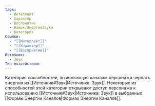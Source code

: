```yaml
---
tags:
  - Интеллект
  - Характер
  - Восприятие
  - Навык/ЭнергияЗвука
  - Категория
Ссылки:
  - "[[Интеллект]]"
  - "[[Характер]]"
  - "[[Восприятие]]"
Источник:
  - Звук
Тип воздействия:
---
```

Категория способностей, позволяющая каналам персонажа черпать энергию из [[Источник#Звук|Источника: Звук]]. Некоторые из способностей этой категории открывают доступ персонажа к использованию [[Источник#Звук|Источника: Звук]] в выбранных [[Формы Энергии Каналов|Формах Энергии Каналов]]. 